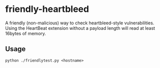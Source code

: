 friendly-heartbleed
===================

A friendly (non-malicious) way to check heartbleed-style vulnerabilities.
Using the HeartBeat extension without a payload length will read at least 16bytes of memory.

Usage
-----
`python ./friendlytest.py <hostname>`

